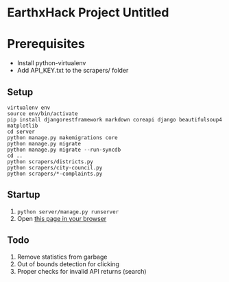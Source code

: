 # EarthxHack Project Untitled

# Prerequisites
* Install python-virtualenv
* Add API_KEY.txt to the scrapers/ folder

## Setup
```
virtualenv env
source env/bin/activate
pip install djangorestframework markdown coreapi django beautifulsoup4 matplotlib
cd server
python manage.py makemigrations core
python manage.py migrate
python manage.py migrate --run-syncdb
cd ..
python scrapers/districts.py
python scrapers/city-council.py
python scrapers/*-complaints.py
```

## Startup
1. `python server/manage.py runserver`
1. Open [this page in your browser](http://localhost:8000/index.html)

## Todo
1. Remove statistics from garbage
1. Out of bounds detection for clicking
1. Proper checks for invalid API returns (search)

